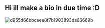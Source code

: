 ## Hi  ill make a bio in due time :D

![d955d66bbceee8f7b1903893da66669b](https://github.com/user-attachments/assets/9c29cc9b-7b7c-4690-9286-6c3ec0689e98)
